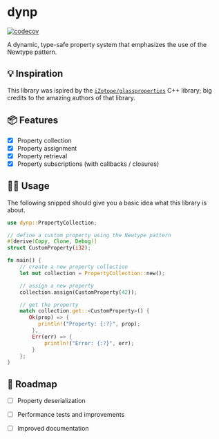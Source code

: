 # dynp

[![codecov](https://codecov.io/gh/chillin-capybara/dynp/graph/badge.svg?token=P49P373ZGE)](https://codecov.io/gh/chillin-capybara/dynp)

A dynamic, type-safe property system that emphasizes the use of the Newtype pattern.

## 💡 Inspiration

This library was ispired by the [`iZotope/glassproperties`](https://github.com/iZotope/glassproperties) C++ library; big credits to the amazing authors of that library.

## 📦 Features

- [X] Property collection
- [X] Property assignment
- [X] Property retrieval
- [X] Property subscriptions (with callbacks / closures)

## 👨‍💻 Usage

The following snipped should give you a basic idea what this library is about.

```rust
use dynp::PropertyCollection;

// define a custom property using the Newtype pattern
#[derive(Copy, Clone, Debug)]
struct CustomProperty(i32);

fn main() {
    // create a new property collection
    let mut collection = PropertyCollection::new();

    // assign a new property
    collection.assign(CustomProperty(42));

    // get the property
    match collection.get::<CustomProperty>() {
       Ok(prop) => {
          println!("Property: {:?}", prop);
        },
        Err(err) => {
            println!("Error: {:?}", err);
        }
    };
}
```

## 🚧 Roadmap

- [ ] Property deserialization
- [ ] Performance tests and improvements
- [ ] Improved documentation

